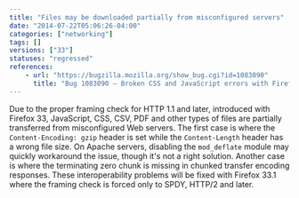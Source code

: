 ```yaml
---
title: "Files may be downloaded partially from misconfigured servers"
date: "2014-07-22T05:06:26-04:00"
categories: ["networking"]
tags: []
versions: ["33"]
statuses: "regressed"
references:
    - url: "https://bugzilla.mozilla.org/show_bug.cgi?id=1083090"
      title: "Bug 1083090 – Broken CSS and JavaScript errors with Firefox 33 (regression) [partial transfer]"
---
```

Due to the proper framing check for HTTP 1.1 and later, introduced with Firefox 33, JavaScript, CSS, CSV, PDF and other types of files are partially transferred from misconfigured Web servers. The first case is where the `Content-Encoding: gzip` header is set while the `Content-Length` header has a wrong file size. On Apache servers, disabling the `mod_deflate` module may quickly workaround the issue, though it's not a right solution. Another case is where the terminating zero chunk is missing in chunked transfer encoding responses. These interoperability problems will be fixed with Firefox 33.1 where the framing check is forced only to SPDY, HTTP/2 and later.
